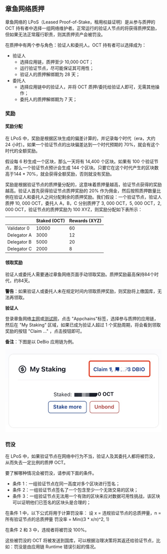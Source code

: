## 章鱼网络质押

章鱼网络的 LPoS（Leased Proof-of-Stake，租用权益证明）是从参与质押的 OCT 持有者中选择一组网络维护者。正常运行的验证人节点的将获得质押奖励，但如果无法正常履行职责，则其质押资产会被罚没。

在质押中有两个参与角色：验证人和委托人。OCT 持有者可以选择成为：

* 验证人
    - 选择应用链，质押至少 10,000 OCT；
    - 运行验证节点，尽可能保证其可用性；
    - 验证人的质押解绑期为 28 天；
* 委托人
    - 选择应用链中的验证人，并将 OCT 质押/委托给验证人即可，无需其他操作；
    - 委托人的质押解绑期为 7 天；


### 奖励

#### 奖励分配

在 LPoS 中，奖励是根据区块生成的偏差计算的，并记录每个时代（era，大约 24 小时）。如果一个验证节点的出块偏差达到一个时代预期的 70%，就会有这个时代的全额奖励。

假设每 6 秒生成一个区块，那么一天将有 ​​14,400 个区块。如果有 100 个验证节点，那么一个验证节点预计会生成 144 个区块。只要它在这个时代产生的区块数高于144 * 70%，就会获得全额奖励，否则就没有奖励。

奖励是根据验证节点的质押量分配的，这意味着质押量越高，验证节点获得的奖励越高。验证人首先获得验证节点质押奖励的 20% 作为佣金，然后按照质押数量比例在验证人和委托人之间分配剩余的质押奖励。我们假设：一个验证节点，验证人质押 10, 000 OCT，委托人 A，B，C 分别质押了 3, 000 OCT，5, 000 OCT，2, 000 OCT，验证节点的质押奖励为 100 XYZ，则奖励分配如下表所示：

|             | Staked (OCT) | Rewards (XYZ) |
| ----------- | ------------ | ------------- |
| Validator 0 | 10000        | 60            |
| Delegator A | 3000         | 12            |
| Delegator B | 5000         | 20            |
| Delegator C | 2000         | 8             |


#### 领取奖励

验证人或委托人需要通过章鱼网络页面手动领取奖励。质押奖励最高保持84个时代，约84天。

**警告**：如果验证人或委托人未在规定时间内领取质押奖励，则奖励将上缴国库，无法再领取。

**验证人**

登录章鱼网络[主网](https://mainnet.oct.network)或[测试网](https://testnet.oct.network)，点击 "Appchains"标签，选择参与质押的应用链，然后在 "My Staking" 区域，如果已成为验证人超过 1 个奖励周期，将会看到领取奖励的按钮 "Claim ..." ，点击按钮即可。

**备注**：下图是以 DeBio 应用链为例。

![claim](../../maintain/validator_claim_rewards.jpg)

### 罚没

在 LPoS 中，如果验证节点在网络中行为不当，验证人及其委托人都将被罚没，从而失去一定比例的质押 OCT。

要了解哪种情况会被罚没，请参阅下面的条件。

* 条件 1：一组验证节点在同一高度对多个区块进行签名；
* 条件 2：一组验证节点签名了一个包含至少一个无效交易的区块；
* 条件 3：一组验证节点无法用一个有效的区块来应对数据可用性挑战，该区块可以证明他们已签名的区块头是合理的；

在条件 1 中，以下公式将用于计算罚没率：
设 x = 违规验证节点的总质押量，n = 所有验证节点的总质押量
罚没率 = Min((3 * x/n)^2, 1)

在条件 2 和 3 中，违规者将被罚没 100%。

这些被罚没的 OCT 将被发送到国库，可以根据治理决策将其返还给验证节点，比如：罚没是由应用链 Runtime 错误引起的情况。